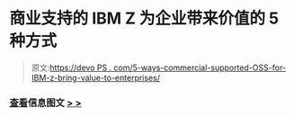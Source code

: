 # 商业支持的 IBM Z 为企业带来价值的 5 种方式

> 原文:[https://devo PS . com/5-ways-commercial-supported-OSS-for-IBM-z-bring-value-to-enterprises/](https://devops.com/5-ways-commercially-supported-oss-for-ibm-z-brings-value-to-enterprises/)

### [查看](https://devops.com/wp-content/uploads/2021/04/Open-AppDev-Infographic.pdf)信息图文 [> >](https://devops.com/wp-content/uploads/2021/04/Open-AppDev-Infographic.pdf)